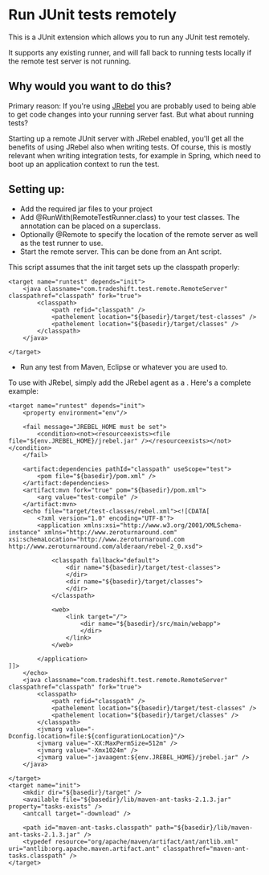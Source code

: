 Run JUnit tests remotely
==============

This is a JUnit extension which allows you to run any JUnit test remotely.

It supports any existing runner, and will fall back to running tests locally if the remote test server is not running.

Why would you want to do this?
------------------------------
Primary reason: If you're using [JRebel](http://zeroturnaround.com/jrebel/) you are probably used to being able to get code changes into your running server fast. But what about running tests?

Starting up a remote JUnit server with JRebel enabled, you'll get all the benefits of using JRebel also when writing tests. Of course, this is mostly relevant when writing
integration tests, for example in Spring, which need to boot up an application context to run the test.

Setting up:
-----------

- Add the required jar files to your project
- Add @RunWith(RemoteTestRunner.class) to your test classes.  The annotation can be placed on a superclass.
- Optionally @Remote to specify the location of the remote server as well as the test runner to use.
- Start the remote server. This can be done from an Ant script.

This script assumes that the init target sets up the classpath properly:

	<target name="runtest" depends="init">
		<java classname="com.tradeshift.test.remote.RemoteServer" classpathref="classpath" fork="true">
			<classpath>
				<path refid="classpath" />
				<pathelement location="${basedir}/target/test-classes" />
				<pathelement location="${basedir}/target/classes" />
			</classpath>
		</java>
		
	</target>

- Run any test from Maven, Eclipse or whatever you are used to.

To use with JRebel, simply add the JRebel agent as a <jvmarg>. Here's a complete example:

	<target name="runtest" depends="init">
		<property environment="env"/>
		
		<fail message="JREBEL_HOME must be set">
			<condition><not><resourceexists><file file="${env.JREBEL_HOME}/jrebel.jar" /></resourceexists></not></condition>
		</fail>
		
		<artifact:dependencies pathId="classpath" useScope="test">
			<pom file="${basedir}/pom.xml" />
		</artifact:dependencies>
        <artifact:mvn fork="true" pom="${basedir}/pom.xml">
            <arg value="test-compile" />
        </artifact:mvn>
		<echo file="target/test-classes/rebel.xml"><![CDATA[
			<?xml version="1.0" encoding="UTF-8"?>
			<application xmlns:xsi="http://www.w3.org/2001/XMLSchema-instance" xmlns="http://www.zeroturnaround.com" xsi:schemaLocation="http://www.zeroturnaround.com http://www.zeroturnaround.com/alderaan/rebel-2_0.xsd">
	
			    <classpath fallback="default">
			        <dir name="${basedir}/target/test-classes">
			        </dir>
			        <dir name="${basedir}/target/classes">
			        </dir>
			    </classpath>
	
			    <web>
			        <link target="/">
			            <dir name="${basedir}/src/main/webapp">
			            </dir>
			        </link>
			    </web>
	
			</application>
	]]>
		</echo>
		<java classname="com.tradeshift.test.remote.RemoteServer" classpathref="classpath" fork="true">
			<classpath>
				<path refid="classpath" />
				<pathelement location="${basedir}/target/test-classes" />
				<pathelement location="${basedir}/target/classes" />
			</classpath>
			<jvmarg value="-Dconfig.location=file:${configurationLocation}"/>
			<jvmarg value="-XX:MaxPermSize=512m" />
			<jvmarg value="-Xmx1024m" />
			<jvmarg value="-javaagent:${env.JREBEL_HOME}/jrebel.jar" />
		</java>
		
	</target>
	<target name="init">
		<mkdir dir="${basedir}/target" />
		<available file="${basedir}/lib/maven-ant-tasks-2.1.3.jar" property="tasks-exists" />
		<antcall target="-download" />
	
		<path id="maven-ant-tasks.classpath" path="${basedir}/lib/maven-ant-tasks-2.1.3.jar" />
		<typedef resource="org/apache/maven/artifact/ant/antlib.xml" uri="antlib:org.apache.maven.artifact.ant" classpathref="maven-ant-tasks.classpath" />
	</target>

